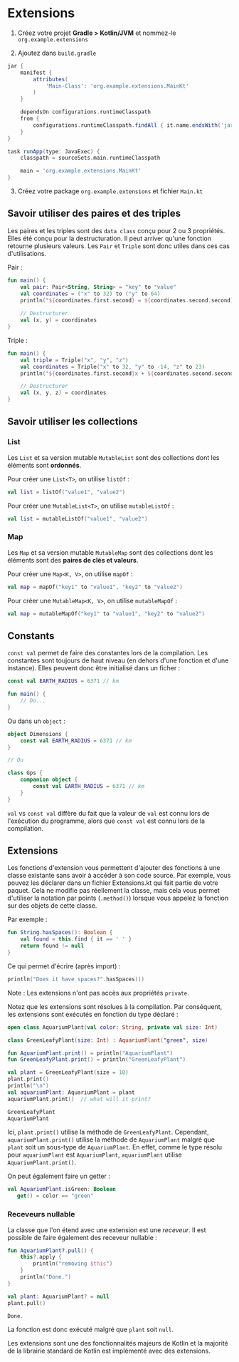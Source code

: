 # Extensions

1. Créez votre projet **Gradle > Kotlin/JVM** et nommez-le `org.example.extensions`

2. Ajoutez dans `build.gradle`

```groovy
jar {
    manifest {
        attributes(
            'Main-Class': 'org.example.extensions.MainKt'
        )
    }

    dependsOn configurations.runtimeClasspath
    from {
        configurations.runtimeClasspath.findAll { it.name.endsWith('jar') }.collect { zipTree(it) }
    }
}

task runApp(type: JavaExec) {
    classpath = sourceSets.main.runtimeClasspath

    main = 'org.example.extensions.MainKt'
}
```

3. Créez votre package `org.example.extensions` et fichier `Main.kt`

## Savoir utiliser des paires et des triples

Les paires et les triples sont des `data class` conçu pour 2 ou 3 propriétés. Elles été conçu pour la destructuration. Il peut arriver qu'une fonction retourne plusieurs valeurs. Les `Pair` et `Triple` sont donc utiles dans ces cas d'utilisations.

Pair :

```kotlin
fun main() {
    val pair: Pair<String, String> = "key" to "value"
    val coordinates = ("x" to 32) to ("y" to 64)
    println("${coordinates.first.second} = ${coordinates.second.second}")
  
    // Destructurer
    val (x, y) = coordinates
}
```

Triple : 

```kotlin
fun main() {
    val triple = Triple("x", "y", "z")
    val coordinates = Triple("x" to 32, "y" to -14, "z" to 23)
    println("${coordinates.first.second}x + ${coordinates.second.second}y + ${coordinates.third.second}z = 0")

    // Destructurer
    val (x, y, z) = coordinates
}
```

## Savoir utiliser les collections

### List

Les `List` et sa version mutable `MutableList` sont des collections dont les éléments sont **ordonnés**.

Pour créer une `List<T>`, on utilise `listOf` :

```kotlin
val list = listOf("value1", "value2")
```

Pour créer une `MutableList<T>`, on utilise `mutableListOf` :

```kotlin
val list = mutableListOf("value1", "value2")
```

### Map

Les `Map` et sa version mutable `MutableMap` sont des collections dont les éléments sont des **paires de clés et valeurs**.

Pour créer une `Map<K, V>`, on utilise `mapOf` :

```kotlin
val map = mapOf("key1" to "value1", "key2" to "value2")
```

Pour créer une `MutableMap<K, V>`, on utilise `mutableMapOf` :

```kotlin
val map = mutableMapOf("key1" to "value1", "key2" to "value2")
```

## Constants

`const val` permet de faire des constantes lors de la compilation. Les constantes sont toujours de haut niveau (en dehors d'une fonction et d'une instance). Elles peuvent donc être initialisé dans un ficher :

```kotlin
const val EARTH_RADIUS = 6371 // km

fun main() {
    // Do...
}
```

Ou dans un `object` :

```kotlin
object Dimensions {
    const val EARTH_RADIUS = 6371 // km
}

// Ou

class Gps {
    companion object {
        const val EARTH_RADIUS = 6371 // km
    }
}
```

`val` vs `const val` diffère du fait que la valeur de `val`  est connu lors de l'exécution du programme, alors que `const val` est connu lors de la compilation.

## Extensions

Les fonctions d'extension vous permettent d'ajouter des fonctions à une classe existante sans avoir à accéder à son code source. Par exemple, vous pouvez les déclarer dans un fichier Extensions.kt qui fait partie de votre paquet. Cela ne modifie pas réellement la classe, mais cela vous permet d'utiliser la notation par points (`.method()`) lorsque vous appelez la fonction sur des objets de cette classe.

Par exemple :

```kotlin
fun String.hasSpaces(): Boolean {
    val found = this.find { it == ' ' }
    return found != null
}
```

Ce qui permet d'écrire (après import) :

```kotlin
println("Does it have spaces?".hasSpaces())
```

Note : Les extensions n'ont pas accès aux propriétés `private`.

Notez que les extensions sont résolues à la compilation. Par conséquent, les extensions sont exécutés en fonction du type déclaré :

```kotlin
open class AquariumPlant(val color: String, private val size: Int)

class GreenLeafyPlant(size: Int) : AquariumPlant("green", size)

fun AquariumPlant.print() = println("AquariumPlant")
fun GreenLeafyPlant.print() = println("GreenLeafyPlant")

val plant = GreenLeafyPlant(size = 10)
plant.print()
println("\n")
val aquariumPlant: AquariumPlant = plant
aquariumPlant.print()  // what will it print?
```

```kotlin
GreenLeafyPlant
AquariumPlant
```

Ici, `plant.print()` utilise la méthode de `GreenLeafyPlant`. Cependant, `aquariumPlant.print()` utilise la méthode de `AquariumPlant` malgré que `plant` soit un sous-type de `AquariumPlant`. En effet, comme le type résolu pour `aquariumPlant` est `AquariumPlant`, `aquariumPlant` utilise `AquariumPlant.print()`.

On peut également faire un getter :

```kotlin
val AquariumPlant.isGreen: Boolean
   get() = color == "green"
```

### Receveurs nullable

La classe que l'on étend avec une extension est une *receveur*. Il est possible de faire également des receveur nullable :

```kotlin
fun AquariumPlant?.pull() {
    this?.apply {
        println("removing $this")
    }
    println("Done.")
}

val plant: AquariumPlant? = null
plant.pull()
```

```kotlin
Done.
```

La fonction est donc exécuté malgré que `plant` soit `null`.

Les extensions sont une des fonctionnalités majeurs de Kotlin et la majorité de la librairie standard de Kotlin est implémenté avec des extensions.


